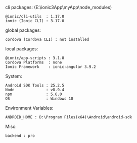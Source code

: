 cli packages: (E:\ionic3App\myApp\node_modules)

    @ionic/cli-utils  : 1.17.0
    ionic (Ionic CLI) : 3.17.0

global packages:

    cordova (Cordova CLI) : not installed

local packages:

    @ionic/app-scripts : 3.1.8
    Cordova Platforms  : none
    Ionic Framework    : ionic-angular 3.9.2

System:

    Android SDK Tools : 25.2.5
    Node              : v8.9.4
    npm               : 5.6.0
    OS                : Windows 10

Environment Variables:

    ANDROID_HOME : D:\Program Files(x64)\Android\android-sdk

Misc:

    backend : pro





